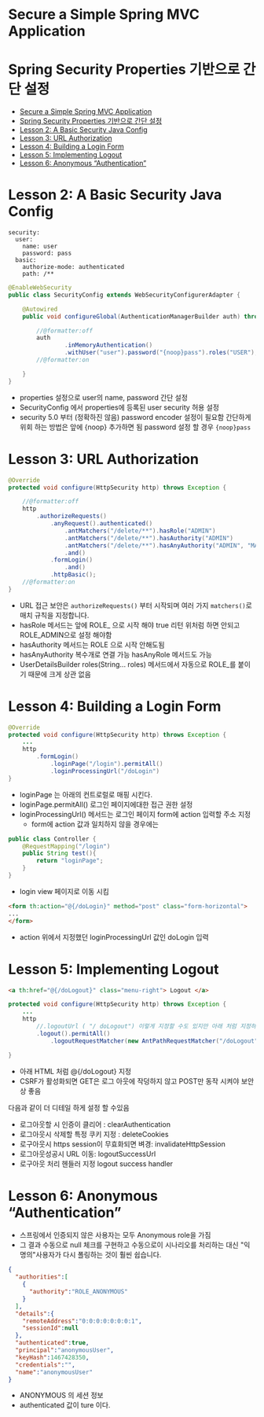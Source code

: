 # Secure a Simple Spring MVC Application

# Spring Security Properties 기반으로 간단 설정
<!-- TOC -->

- [Secure a Simple Spring MVC Application](#secure-a-simple-spring-mvc-application)
- [Spring Security Properties 기반으로 간단 설정](#spring-security-properties-기반으로-간단-설정)
- [Lesson 2: A Basic Security Java Config](#lesson-2-a-basic-security-java-config)
- [Lesson 3: URL Authorization](#lesson-3-url-authorization)
- [Lesson 4: Building a Login Form](#lesson-4-building-a-login-form)
- [Lesson 5: Implementing Logout](#lesson-5-implementing-logout)
- [Lesson 6: Anonymous “Authentication”](#lesson-6-anonymous-authentication)

<!-- /TOC -->


# Lesson 2: A Basic Security Java Config


```yum
security:
  user:
    name: user
    password: pass
  basic:
    authorize-mode: authenticated
    path: /**
```

```java
@EnableWebSecurity
public class SecurityConfig extends WebSecurityConfigurerAdapter {

    @Autowired
    public void configureGlobal(AuthenticationManagerBuilder auth) throws Exception {

        //@formatter:off
        auth
                .inMemoryAuthentication()
                .withUser("user").password("{noop}pass").roles("USER");
        //@formatter:on

    }
}
```
* properties 설정으로 user의 name, password 간단 설정
* SecurityConfig 에서 properties에 등록된 user security 허용 설정
* security 5.0 부터 (정확하진 않음) password encoder 설정이 필요함 간단하게 위회 하는 방법은 앞에 {noop} 추가하면 됨 password 설정 할 경우 `{noop}pass`


# Lesson 3: URL Authorization
```java
@Override
protected void configure(HttpSecurity http) throws Exception {

    //@formatter:off
    http
        .authorizeRequests()
            .anyRequest().authenticated()
                .antMatchers("/delete/**").hasRole("ADMIN")
                .antMatchers("/delete/**").hasAuthority("ADMIN")
                .antMatchers("/delete/**").hasAnyAuthority("ADMIN", "MANAGER")
                .and()
            .formLogin()
                .and()
            .httpBasic();
    //@formatter:on
}
```
* URL 접근 보안은 `authorizeRequests()` 부터 시작되며 여러 가지 `matchers()`로 매치 규칙을 지정합니다.
* hasRole 메서드는 앞에 ROLE_ 으로 시작 해야 true 리턴 위처럼 하면 안되고 ROLE_ADMIN으로 설정 해야함
* hasAuthority 메서드는 ROLE 으로 시작 안해도됨
* hasAnyAuthority 복수개로 연결 가능 hasAnyRole 메서드도 가능
* UserDetailsBuilder roles(String... roles) 메서드에서 자동으로 ROLE_를 붙이기 때문에 크게 상관 없음

# Lesson 4: Building a Login Form

```java
@Override
protected void configure(HttpSecurity http) throws Exception {
    ...
    http
        .formLogin()
            .loginPage("/login").permitAll()
            .loginProcessingUrl("/doLogin")
}
```
* loginPage 는 아래의 컨트로럴로 매핑 시킨다.
* loginPage.permitAll() 로그인 페이지에대한 접근 권한 설정
* loginProcessingUrl() 메서드는 로그인 페이지 form에 action 입력할 주소 지정
    * form에 action 값과 일치하지 않을 경우에는


```java
public class Controller {
    @RequestMapping("/login")
    public String test(){
        return "loginPage";
    }
}
```
* login view 페이지로 이동 시킴


```html
<form th:action="@{/doLogin}" method="post" class="form-horizontal">
...
</form>
```
* action 위에서 지정했던 loginProcessingUrl 값인 doLogin 입력

# Lesson 5: Implementing Logout

```html
<a th:href="@{/doLogout}" class="menu-right"> Logout </a>
```


```java
protected void configure(HttpSecurity http) throws Exception {
    ...
    http
        //.logoutUrl ( "/ doLogout") 이렇게 지정할 수도 있지만 아래 처럼 지정하는것이 바람직함
        .logout().permitAll()
            .logoutRequestMatcher(new AntPathRequestMatcher("/doLogout", "GET"))

}
```
* 아래 HTML 처럼 @{/doLogout} 지정
* CSRF가 활성화되면 GET은 로그 아웃에 작덩하지 않고 POST만 동작 시켜야 보안상 좋음

다음과 같이 더 디테일 하게 설정 할 수있음
* 로그아웃할 시 인증이 클리어 : clearAuthentication
* 로그아웃시 삭제할 특정 쿠키 지정 : deleteCookies
* 로구아웃시 https session이 무효화되면 벼경: invalidateHttpSession
* 로그아웃성공시 URL 이동: logoutSuccessUrl
* 로구아웃 처리 헨들러 지정 logout success handler


# Lesson 6: Anonymous “Authentication”

* 스프링에서 인증되지 않은 사용자는 모두 Anonymous role을 가짐
* 그 결과 수동으로 null 체크를 구현하고 수동으로이 시나리오를 처리하는 대신 "익명의"사용자가 다시 폴링하는 것이 훨씬 쉽습니다.

```json
{
  "authorities":[
    {
      "authority":"ROLE_ANONYMOUS"
    }
  ],
  "details":{
    "remoteAddress":"0:0:0:0:0:0:0:1",
    "sessionId":null
  },
  "authenticated":true,
  "principal":"anonymousUser",
  "keyHash":1467428350,
  "credentials":"",
  "name":"anonymousUser"
}
```
* ANONYMOUS 의 세션 정보
* authenticated 값이 ture 이다.